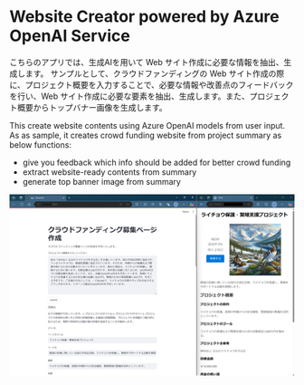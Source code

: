 # Website Creator powered by Azure OpenAI Service

こちらのアプリでは、生成AIを用いて Web サイト作成に必要な情報を抽出、生成します。
サンプルとして、クラウドファンディングの Web サイト作成の際に、プロジェクト概要を入力することで、必要な情報や改善点のフィードバックを行い、Web サイト作成に必要な要素を抽出、生成します。また、プロジェクト概要からトップバナー画像を生成します。

This create website contents using Azure OpenAI models from user input.
As as sample, it creates crowd funding website from project summary as below functions:

- give you feedback which info should be added for better crowd funding
- extract website-ready contents from summary
- generate top banner image from summary

![](WebsiteCreator202409.png)
